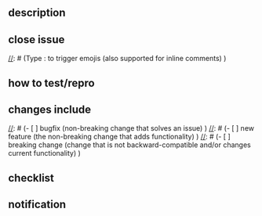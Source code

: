 ## description

## close issue
[//]: # (Type # to trigger a dropdown list of existing issues )
[//]: # (Type ! to trigger a dropdown list of existing MRs )
[//]: # (Type / to trigger slash commands )
[//]: # (Type : to trigger emojis (also supported for inline comments) )

[//]: # (same project: #44 )
[//]: # (same group: project#44 )
[//]: # (different group: group/project#44 )

## how to test/repro
[//]: # (1. )
[//]: # (2. )
[//]: # (3. )

## changes include
[//]: # (- [ ] bugfix (non-breaking change that solves an issue) )
[//]: # (- [ ] new feature (the non-breaking change that adds functionality) )
[//]: # (- [ ] breaking change (change that is not backward-compatible and/or changes current functionality) )

## checklist
[//]: # (- [ ] I have tested this code )
[//]: # (- [ ] I have updated the Readme )

## notification
[//]: # (cc/ @wenwu @czy @wenwu @weiwei\_zheng @ml\_zhang @danghb @Renshan\_RS)
